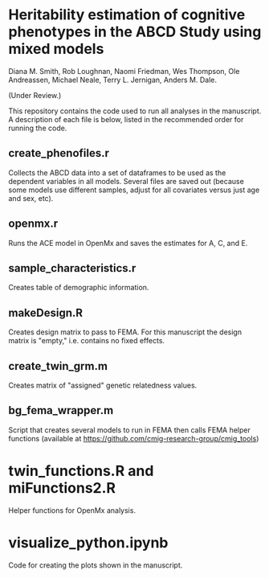 # Heritability estimation of cognitive phenotypes in the ABCD Study using mixed models
Diana M. Smith, Rob Loughnan, Naomi Friedman, Wes Thompson, Ole Andreassen, Michael Neale, Terry L. Jernigan, Anders M. Dale.

(Under Review.)

This repository contains the code used to run all analyses in the manuscript. A description of each file is below, listed in the recommended order for running the code.

## create_phenofiles.r
Collects the ABCD data into a set of dataframes to be used as the dependent variables in all models. Several files are saved out (because some models use different samples, adjust for all covariates versus just age and sex, etc).

## openmx.r
Runs the ACE model in OpenMx and saves the estimates for A, C, and E.

## sample_characteristics.r
Creates table of demographic information.

## makeDesign.R
Creates design matrix to pass to FEMA. For this manuscript the design matrix is "empty," i.e. contains no fixed effects.

## create_twin_grm.m
Creates matrix of "assigned" genetic relatedness values.

## bg_fema_wrapper.m
Script that creates several models to run in FEMA then calls FEMA helper functions (available at https://github.com/cmig-research-group/cmig_tools)

# twin_functions.R and miFunctions2.R
Helper functions for OpenMx analysis.

# visualize_python.ipynb
Code for creating the plots shown in the manuscript.